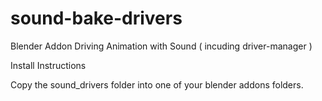 # sound-bake-drivers
Blender Addon
Driving Animation with Sound ( incuding driver-manager )

Install Instructions

Copy the sound_drivers folder into one of your blender addons folders.
